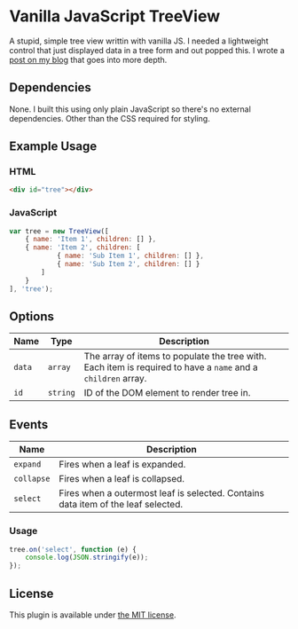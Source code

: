 # Vanilla JavaScript TreeView
A stupid, simple tree view writtin with vanilla JS. I needed a lightweight control that just displayed data in a tree form and out popped this. I wrote a [post on my blog](http://justinchmura.com/2014/07/03/javascript-tree-view/) that goes into more depth.
## Dependencies
None. I built this using only plain JavaScript so there's no external dependencies. Other than the CSS required for styling.
## Example Usage
### HTML
```html
<div id="tree"></div>
```
### JavaScript
```js
var tree = new TreeView([
    { name: 'Item 1', children: [] },
    { name: 'Item 2', children: [
            { name: 'Sub Item 1', children: [] },
            { name: 'Sub Item 2', children: [] }
        ]
    }
], 'tree');
```
## Options
| Name | Type | Description |
| ---- | ---- | ----------- |
| `data` | `array` | The array of items to populate the tree with. Each item is required to have a `name` and a `children` array. |
| `id` | `string` | ID of the DOM element to render tree in. |
## Events
| Name  | Description |
| ----- | ----------- |
| `expand` | Fires when a leaf is expanded. |
| `collapse` | Fires when a leaf is collapsed. |
| `select` | Fires when a outermost leaf is selected. Contains data item of the leaf selected. |
### Usage
```js
tree.on('select', function (e) {
    console.log(JSON.stringify(e));
});
```
## License
This plugin is available under [the MIT license](http://mths.be/mit).
